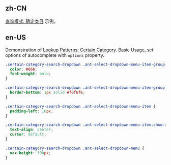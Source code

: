 ## zh-CN

[查询模式: 确定类目](https://ant.design/docs/spec/reaction#Lookup-Patterns) 示例。

## en-US

Demonstration of [Lookup Patterns: Certain Category](https://ant.design/docs/spec/reaction#Lookup-Patterns). Basic Usage, set options of autocomplete with `options` property.

```css
.certain-category-search-dropdown .ant-select-dropdown-menu-item-group-title {
  color: #666;
  font-weight: bold;
}

.certain-category-search-dropdown .ant-select-dropdown-menu-item-group {
  border-bottom: 1px solid #f6f6f6;
}

.certain-category-search-dropdown .ant-select-dropdown-menu-item {
  padding-left: 16px;
}

.certain-category-search-dropdown .ant-select-dropdown-menu-item.show-all {
  text-align: center;
  cursor: default;
}

.certain-category-search-dropdown .ant-select-dropdown-menu {
  max-height: 300px;
}
```
